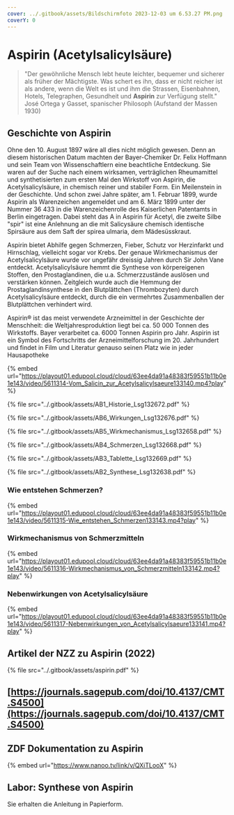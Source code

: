 ```yaml
---
cover: ../.gitbook/assets/Bildschirmfoto 2023-12-03 um 6.53.27 PM.png
coverY: 0
---
```


# Aspirin (Acetylsalicylsäure)



> "Der gewöhnliche Mensch lebt heute leichter, bequemer und sicherer als früher der Mächtigste. Was schert es ihn, dass er nicht reicher ist als andere, wenn die Welt es ist und ihm die Strassen, Eisenbahnen, Hotels, Telegraphen, Gesundheit und **Aspirin** zur Verfügung stellt."\
> José Ortega y Gasset, spanischer Philosoph (Aufstand der Massen 1930)

## Geschichte von Aspirin

Ohne den 10. August 1897 wäre all dies nicht möglich gewesen. Denn an diesem historischen Datum machten der Bayer-Chemiker Dr. Felix Hoffmann und sein Team von Wissenschaftlern eine beachtliche Entdeckung. Sie waren auf der Suche nach einem wirksamen, verträglichen Rheumamittel und synthetisierten zum ersten Mal den Wirkstoff von Aspirin, die Acetylsalicylsäure, in chemisch reiner und stabiler Form. Ein Meilenstein in der Geschichte. Und schon zwei Jahre später, am 1. Februar 1899, wurde Aspirin als Warenzeichen angemeldet und am 6. März 1899 unter der Nummer 36 433 in die Warenzeichenrolle des Kaiserlichen Patentamts in Berlin eingetragen. Dabei steht das A in Aspirin für Acetyl, die zweite Silbe "spir" ist eine Anlehnung an die mit Salicysäure chemisch identische Spirsäure aus dem Saft der spirea ulmaria, dem Mädesüsskraut.

Aspirin bietet Abhilfe gegen Schmerzen, Fieber, Schutz vor Herzinfarkt und Hirnschlag, vielleicht sogar vor Krebs. Der genaue Wirkmechanismus der Acetylsalicylsäure wurde vor ungefähr dreissig Jahren durch Sir John Vane entdeckt. Acetylsalicylsäure hemmt die Synthese von körpereigenen Stoffen, den Prostaglandinen, die u.a. Schmerzzustände auslösen und verstärken können. Zeitgleich wurde auch die Hemmung der Prostaglandinsynthese in den Blutplättchen (Thrombozyten) durch Acetylsalicylsäure entdeckt, durch die ein vermehrtes Zusammenballen der Blutplättchen verhindert wird.

Aspirin® ist das meist verwendete Arzneimittel in der Geschichte der Menschheit: die Weltjahresproduktion liegt bei ca. 50 000 Tonnen des Wirkstoffs. Bayer verarbeitet ca. 6000 Tonnen Aspirin pro Jahr. Aspirin ist ein Symbol des Fortschritts der Arzneimittelforschung im 20. Jahrhundert und findet in Film und Literatur genauso seinen Platz wie in jeder Hausapotheke

{% embed url="https://playout01.edupool.cloud/cloud/63ee4da91a48383f59551b11b0e1e143/video/5611314-Vom_Salicin_zur_Acetylsalicylsaeure133140.mp4?play" %}

{% file src="../.gitbook/assets/AB1_Historie_Lsg132672.pdf" %}

{% file src="../.gitbook/assets/AB6_Wirkungen_Lsg132676.pdf" %}

{% file src="../.gitbook/assets/AB5_Wirkmechanismus_Lsg132658.pdf" %}

{% file src="../.gitbook/assets/AB4_Schmerzen_Lsg132668.pdf" %}

{% file src="../.gitbook/assets/AB3_Tablette_Lsg132669.pdf" %}

{% file src="../.gitbook/assets/AB2_Synthese_Lsg132638.pdf" %}

### Wie entstehen Schmerzen?

{% embed url="https://playout01.edupool.cloud/cloud/63ee4da91a48383f59551b11b0e1e143/video/5611315-Wie_entstehen_Schmerzen133143.mp4?play" %}

### Wirkmechanismus von Schmerzmitteln

{% embed url="https://playout01.edupool.cloud/cloud/63ee4da91a48383f59551b11b0e1e143/video/5611316-Wirkmechanismus_von_Schmerzmitteln133142.mp4?play" %}

### Nebenwirkungen von Acetylsalicylsäure

{% embed url="https://playout01.edupool.cloud/cloud/63ee4da91a48383f59551b11b0e1e143/video/5611317-Nebenwirkungen_von_Acetylsalicylsaeure133141.mp4?play" %}







## Artikel der NZZ zu Aspirin (2022)



{% file src="../.gitbook/assets/aspirin.pdf" %}

## [https://journals.sagepub.com/doi/10.4137/CMT.S4500](https://journals.sagepub.com/doi/10.4137/CMT.S4500)



## ZDF Dokumentation zu Aspirin

{% embed url="https://www.nanoo.tv/link/v/QXiTLooX" %}

## Labor: Synthese von Aspirin

Sie erhalten die Anleitung in Papierform.
